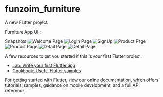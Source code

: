 # funzoim_furniture

A new Flutter project.

 Furniture App UI :

 Snapshots
 ![Welcome Page](Screenshort/welcome.jpeg)
 ![Login Page](Screenshort/login.jpeg)
 ![SignUp](Screenshort/signup.jpeg)
 ![Product Page](Screenshort/productPage1.jpeg)
 ![Product Page](Screenshort/productPage2.jpeg)
 ![Detail Page](Screenshort/detailPage1.jpeg)
 ![Detail Page](Screenshort/detailPage2.jpeg)
 

A few resources to get you started if this is your first Flutter project:

- [Lab: Write your first Flutter app](https://flutter.dev/docs/get-started/codelab)
- [Cookbook: Useful Flutter samples](https://flutter.dev/docs/cookbook)

For getting started with Flutter, view our
[online documentation](https://flutter.dev/docs), which offers tutorials,
samples, guidance on mobile development, and a full API reference.
